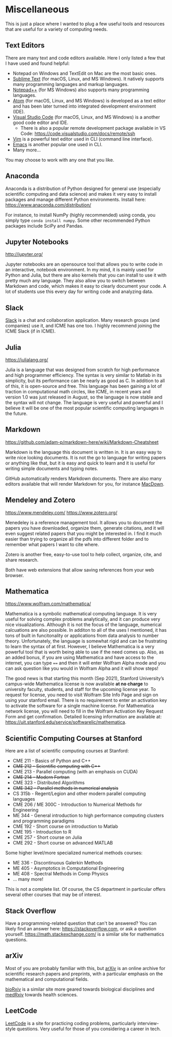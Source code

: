 # Miscellaneous
This is just a place where I wanted to plug a few useful tools and resources that are useful for a variety of computing needs.

## Text Editors
There are many text and code editors available. Here I only listed a few that I have used and found helpful:
* Notepad on Windows and TextEdit on Mac are the most basic ones.
* [Sublime Text](https://www.sublimetext.com/) (for macOS, Linux, and MS Windows). It natively supports many programming languages and markup languages.
* [Notepad++](https://notepad-plus-plus.org/) (for MS Windows) also supports many programming languages.
* [Atom](https://atom.io/) (for macOS, Linux, and MS Windows) is developed as a text editor and has been later turned into integrated development environment (IDE).
* [Visual Studio Code](https://code.visualstudio.com/) (for macOS, Linux, and MS Windows) is a another good code editor and IDE.
  * There is also a popular remote development package available in VS Code: https://code.visualstudio.com/docs/remote/ssh
* [Vim](https://www.vim.org/) is a powerful text editor used in CLI (command line interface).
* [Emacs](https://www.gnu.org/software/emacs/) is another popular one used in CLI.
* Many more...

You may choose to work with any one that you like. 

## Anaconda

Anaconda is a distribution of Python designed for general use (especially scientific computing and data science) and makes it very easy to install packages and manage different Python environments. Install here: https://www.anaconda.com/distribution/

For instance, to install NumPy (highly recommended) using conda, you simply type `conda install numpy`. Some other recommended Python packages include SciPy and Pandas.

## Jupyter Notebooks
http://jupyter.org/

Jupyter notebooks are an opensource tool that allows you to write code in an interactive, notebook environment. In my mind, it is mainly used for Python and Julia, but there are also kernels that you can install to use it with pretty much any language. They also allow you to switch between Markdown and code, which makes it easy to clearly document your code. A lot of students use this every day for writing code and analyzing data.

## Slack
[Slack](https://slack.com/downloads/) is a chat and collaboration application. Many research groups (and companies) use it, and ICME has one too. I highly recommend joining the ICME Slack (if in ICME).

## Julia
https://julialang.org/

Julia is a language that was designed from scratch for high performance and high programmer efficiency. The syntax is very similar to Matlab in its simplicity, but its performance can be nearly as good as C. In addition to all of this, it is open-source and free. This language has been gaining a lot of traction in computational math circles, like ICME, in recent years and version 1.0 was just released in August, so the language is now stable and the syntax will not change. The language is very useful and powerful and I believe it will be one of the most popular scientific computing languages in the future.

## Markdown
https://github.com/adam-p/markdown-here/wiki/Markdown-Cheatsheet

Markdown is the language this document is written in. It is an easy way to write nice looking documents. It is not the go to language for writing papers or anything like that, but it is easy and quick to learn and it is useful for writing simple documents and typing notes.

GitHub automatically renders Markdown documents. There are also many editors available that will render Markdown for you, for instance [MacDown](https://macdown.uranusjr.com/).

## Mendeley and Zotero
https://www.mendeley.com/ https://www.zotero.org/

Menedeley is a reference management tool. It allows you to document the papers you have downloaded, organize them, generate citations, and it will even suggest related papers that you might be interested in. I find it much easier than trying to organize all the pdfs into different folder and to remember what papers I want to cite where.

Zotero is another free, easy-to-use tool to help collect, organize, cite, and share research.

Both have web extensions that allow saving references from your web browser. 

## Mathematica
https://www.wolfram.com/mathematica/

Mathematica is a symbolic mathematical computing language. It is very useful for solving complex problems analytically, and it can produce very nice visualizations. Although it is not the focus of the language, numerical calcuations are also possible. In additon to all of the uses I mentioned, it has tons of built in funcitonality or applications from data analysis to number theory. Unfortunately, the language is somewhat rigid and can be frustrating to learn the syntax of at first. However, I believe Mathematica is a very powerful tool that is worth being able to use if the need comes up. Also, as an added bonus, if you are using Mathematica and have access to the internet, you can type `==` and then it will enter Wolfram Alpha mode and you can ask question like you would in Wolfram Alpha and it will show steps!

The good news is that starting this month (Sep 2021), Stanford University’s campus-wide Mathematica license is now available **at no charge** to university faculty, students, and staff for the upcoming license year. To request for license, you need to visit Wolfram Site Info Page and sign on using your stanford email. There is no requirement to enter an activation key to activate the software for a single machine license. For Mathematica network license, you will need to fill in the Wolfram Activation Key Request Form and get confirmation. Detailed licensing information are available at: https://uit.stanford.edu/service/softwarelic/mathematica.

## Scientific Computing Courses at Stanford
Here are a list of scientific computing courses at Stanford:
* CME 211 - Basics of Python and C++
* ~~CME 212 - Scientific computing with C++~~
* CME 213 - Parallel computing (with an emphasis on CUDA)
* ~~CME 214 - Modern Fortran~~
* CME 323 - Distributed Algorithms
* ~~CME 342 - Parallel methods in numerical analysis~~
* CS 315b - Regent/Legion and other modern parallel computing languages
* CME 206 / ME 300C - Introduction to Numerical Methods for Engineering
* ME 344  - General introduction to high performance computing clusters and programming paradigms
* CME 192 - Short course on introduction to Matlab
* CME 195 - Introduction to R
* CME 257 - Short course on Julia
* CME 292 - Short course on advanced MATLAB
  
Some higher level/more specialized numerical methods courses:
* ME 336 - Discontinuous Galerkin Methods
* ME 405 - Asymptotics in Computational Engineering
* ME 408 - Spectral Methods in Comp Physics
* ... many more! 

This is not a complete list. Of course, the CS department in particular offers several other courses that may be of interest.

## Stack Overflow
Have a programming-related question that can't be answered? You can likely find an answer here: https://stackoverflow.com, or ask a question yourself. https://math.stackexchange.com/ is a similar site for mathematics questions.

## arXiv
Most of you are probably familiar with this, but [arXiv](https://arxiv.org/) is an online archive for scientific research papers and preprints, with a particular emphasis on the mathematical and computational fields. 

[bioRxiv](https://www.biorxiv.org/) is a similar site more geared towards biological disciplines and [medRxiv](https://www.medrxiv.org/) towards health sciences.

## LeetCode
[LeetCode](https://leetcode.com) is a site for practicing coding problems, particularly interview-style questions. Very useful for those of you considering a career in tech.
